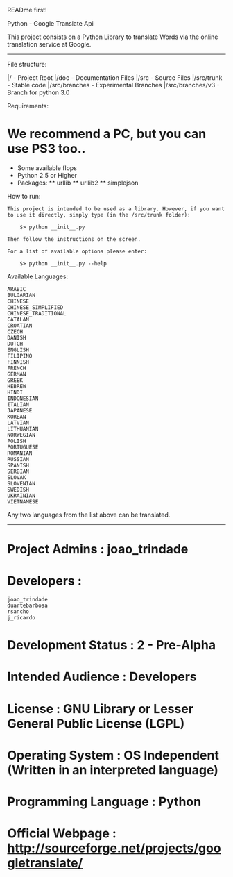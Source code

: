 READme first!

Python - Google Translate Api

This project consists on a Python Library to translate Words via the online translation service at Google.

________________________________________________

File structure:

|/ - Project Root
|/doc - Documentation Files
|/src - Source Files
|/src/trunk - Stable code
|/src/branches - Experimental Branches
|/src/branches/v3 - Branch for python 3.0

Requirements:

 # We recommend a PC, but you can use PS3 too..
 * Some available flops
 * Python 2.5 or Higher
 * Packages:
 ** urllib
 ** urllib2
 ** simplejson

How to run:

    This project is intended to be used as a library. However, if you want to use it directly, simply type (in the /src/trunk folder):

        $> python __init__.py

    Then follow the instructions on the screen.

    For a list of available options please enter:

        $> python __init__.py --help

Available Languages:

	ARABIC
	BULGARIAN
	CHINESE
	CHINESE_SIMPLIFIED
	CHINESE_TRADITIONAL
	CATALAN
	CROATIAN
	CZECH
	DANISH
	DUTCH
	ENGLISH
	FILIPINO
	FINNISH
	FRENCH
	GERMAN
	GREEK
	HEBREW
	HINDI
	INDONESIAN
	ITALIAN
	JAPANESE
	KOREAN
	LATVIAN
	LITHUANIAN
	NORWEGIAN
	POLISH
	PORTUGUESE
	ROMANIAN
	RUSSIAN
	SPANISH
	SERBIAN
	SLOVAK
	SLOVENIAN
	SWEDISH
	UKRAINIAN
	VIETNAMESE

Any two languages from the list above can be translated.

________________________________________________

# Project Admins : joao_trindade
# Developers :
	joao_trindade
	duartebarbosa
	rsancho
	j_ricardo
# Development Status : 2 - Pre-Alpha
# Intended Audience : Developers
# License : GNU Library or Lesser General Public License (LGPL)
# Operating System : OS Independent (Written in an interpreted language)
# Programming Language : Python 
# Official Webpage : http://sourceforge.net/projects/googletranslate/

